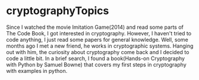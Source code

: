 # cryptographyTopics
Since I watched the movie Imitation Game(2014) and read some parts of The Code Book, I got interested in cryptography. However, I haven't tried to code anything, I just read some papers for general knowledge. Well, some months ago I met a new friend, he works in cryptographic systems. Hanging out with him, the curiosity about cryptography come back and I decided to code a little bit.  In a brief search, I found a book(Hands-on Cryptography with Python by Samuel Bowne) that covers my first steps in cryptography with examples in python. 
